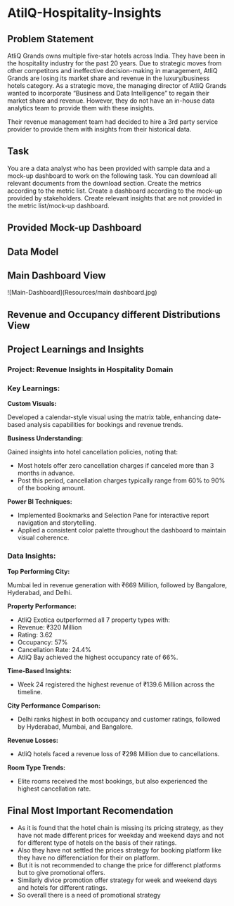 # AtilQ-Hospitality-Insights

## Problem Statement

AtliQ Grands owns multiple five-star hotels across India. They have been in the hospitality industry for the past 20 years. Due to strategic moves from other competitors and ineffective decision-making in management, AtliQ Grands are losing its market share and revenue in the luxury/business hotels category. As a strategic move, the managing director of AtliQ Grands wanted to incorporate “Business and Data Intelligence” to regain their market share and revenue. However, they do not have an in-house data analytics team to provide them with these insights.

Their revenue management team had decided to hire a 3rd party service provider to provide them with insights from their historical data.
## Task

You are a data analyst who has been provided with sample data and a mock-up dashboard to work on the following task. You can download all relevant documents from the download section.
Create the metrics according to the metric list.
Create a dashboard according to the mock-up provided by stakeholders.
Create relevant insights that are not provided in the metric list/mock-up dashboard.

## Provided Mock-up Dashboard



## Data Model


## Main Dashboard View

![Main-Dashboard](Resources/main dashboard.jpg)



## Revenue and Occupancy different Distributions View





## Project Learnings and Insights

### Project: Revenue Insights in Hospitality Domain

### Key Learnings:

**Custom Visuals:**

Developed a calendar-style visual using the matrix table, enhancing date-based analysis capabilities for bookings and revenue trends.

**Business Understanding:**

Gained insights into hotel cancellation policies, noting that:
- Most hotels offer zero cancellation charges if canceled more than 3 months in advance.
- Post this period, cancellation charges typically range from 60% to 90% of the booking amount.

**Power BI Techniques:**

- Implemented Bookmarks and Selection Pane for interactive report navigation and storytelling.
- Applied a consistent color palette throughout the dashboard to maintain visual coherence.

### Data Insights:

**Top Performing City:**

Mumbai led in revenue generation with ₹669 Million, followed by Bangalore, Hyderabad, and Delhi.

**Property Performance:**

- AtliQ Exotica outperformed all 7 property types with:
- Revenue: ₹320 Million
- Rating: 3.62
- Occupancy: 57%
- Cancellation Rate: 24.4%
- AtliQ Bay achieved the highest occupancy rate of 66%.

**Time-Based Insights:**

- Week 24 registered the highest revenue of ₹139.6 Million across the timeline.

**City Performance Comparison:**

- Delhi ranks highest in both occupancy and customer ratings, followed by Hyderabad, Mumbai, and Bangalore.

**Revenue Losses:**

- AtliQ hotels faced a revenue loss of ₹298 Million due to cancellations.

**Room Type Trends:**
- Elite rooms received the most bookings, but also experienced the highest cancellation rate.

## Final Most Important Recomendation
- As it is found that the hotel chain is missing its pricing strategy, as they have not made different prices for weekday and weekend days and not for different type of hotels on the basis of their ratings.
- Also they have not settled the prices strategy for booking platform like they have no differenciation for their on platform.
- But it is not recommended to change the price for differenct platforms but to give promotional offers.
- Similarly divice promotion offer strategy for week and weekend days and hotels for different ratings.
- So overall there is a need of promotional strategy
